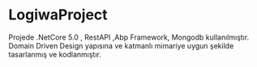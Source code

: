 # LogiwaProject

Projede .NetCore 5.0 , RestAPI ,Abp Framework, Mongodb kullanılmıştır.
Domain Driven Design yapısına ve katmanlı mimariye uygun şekilde tasarlanmış ve kodlanmıştır.
